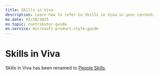 ```yaml
---
title: Skills in Viva
description: Learn how to refer to Skills in Viva in your content.
ms.date: 03/20/2025
ms.topic: contributor-guide
ms.service: microsoft-product-style-guide
---
```



# Skills in Viva

Skills in Viva has been renamed to [People Skills](~/a_z_names_terms/m/microsoft-viva/people-skills.md).

